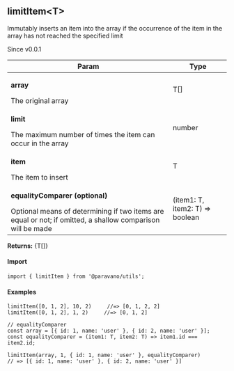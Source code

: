 <h2>limitItem&lt;T&gt;</h2>
<p>Immutably inserts an item into the array if the occurrence of the item in the array has not reached the specified limit</p>
<p>Since v0.0.1</p>
<table>
      <thead>
      <tr>
        <th>Param</th>
        <th>Type</th></tr>
      </thead>
      <tbody><tr><td><p><b>array</b></p>The original array</td><td>T[]</td></tr><tr><td><p><b>limit</b></p>The maximum number of times the item can occur in the array</td><td>number</td></tr><tr><td><p><b>item</b></p>The item to insert</td><td>T</td></tr><tr><td><p><b>equalityComparer <span>(optional)</span></b></p>Optional means of determining if two items are equal or not; if omitted, a shallow comparison will be made</td><td>(item1: T, item2: T) =&gt; boolean</td></tr></tbody>
    </table><p><b>Returns:</b> {T[]}</p>
<h4>Import</h4>

```
import { limitItem } from '@paravano/utils';
```

  <h4>Examples</h4>




```    
limitItem([0, 1, 2], 10, 2)     //=> [0, 1, 2, 2]
limitItem([0, 1, 2], 1, 2)     //=> [0, 1, 2]

// equalityComparer
const array = [{ id: 1, name: 'user' }, { id: 2, name: 'user' }];
const equalityComparer = (item1: T, item2: T) => item1.id === item2.id;

limitItem(array, 1, { id: 1, name: 'user' }, equalityComparer)
// => [{ id: 1, name: 'user' }, { id: 2, name: 'user' }]
```

    
